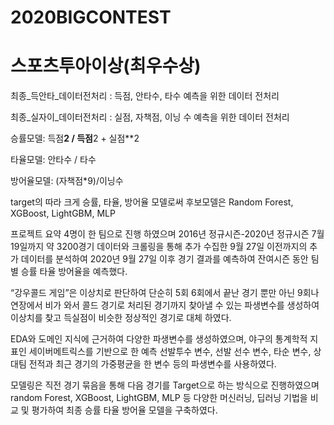 # 2020BIGCONTEST
# 스포츠투아이상(최우수상)

최종_득안타_데이터전처리 : 득점, 안타수, 타수 예측을 위한 데이터 전처리

최종_실자이_데이터전처리 : 실점, 자책점, 이닝 수 예측을 위한 데이터 전처리

승률모델:  득점**2 / 득점**2 + 실점**2

타율모델: 안타수 / 타수

방어율모델: (자책점*9)/이닝수

target의 따라 크게 승률, 타율, 방어율 모델로써 후보모델은 Random Forest, XGBoost, LightGBM, MLP

프로젝트 요약
4명이 한 팀으로 진행 하였으며 2016년 정규시즌-2020년 정규시즌 7월 19일까지 약 3200경기 데이터와  크롤링을 통해 추가 수집한  9월 27일 이전까지의 추가 데이터를 분석하여 2020년 9월 27일 이후 경기 결과를 예측하여 잔여시즌 동안 팀 별 승률 타율 방어율을 예측했다.

“강우콜드 게임”은 이상치로 판단하여 단순히 5회 6회에서 끝난 경기 뿐만 아닌 9회나 연장에서 비가 와서 콜드 경기로 처리된 경기까지 찾아낼 수 있는 파생변수를 생성하여 이상치를 찾고 득실점이 비슷한 정상적인 경기로 대체 하였다.

EDA와 도메인 지식에 근거하여 다양한 파생변수를 생성하였으며, 야구의 통계학적 지표인 세이버메트릭스를 기반으로 한 예측 선발투수 변수, 선발 선수 변수, 타순 변수, 상대팀 전적과 최근 경기의 가중평균을 한 변수 등의 파생변수를 사용하였다.

모델링은 직전 경기 묶음을 통해 다음 경기를 Target으로 하는 방식으로 진행하였으며  random Forest, XGBoost, LightGBM, MLP 등 다양한 머신러닝, 딥러닝 기법을 비교 및 평가하여 최종 승률 타율 방어율 모델을 구축하였다. 
